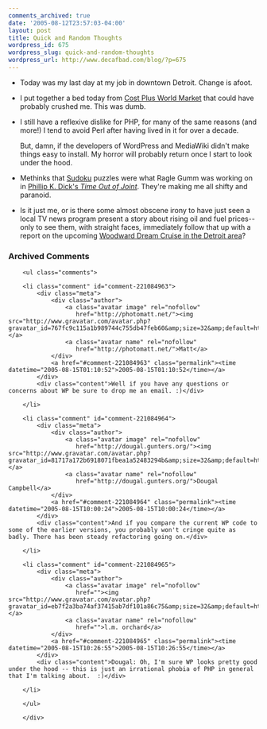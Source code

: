 ```yaml
---
comments_archived: true
date: '2005-08-12T23:57:03-04:00'
layout: post
title: Quick and Random Thoughts
wordpress_id: 675
wordpress_slug: quick-and-random-thoughts
wordpress_url: http://www.decafbad.com/blog/?p=675
---
```

* Today was my last day at my job in downtown Detroit.  Change is afoot.

* I put together a bed today from [Cost Plus World Market][cost] that could have probably crushed me.  This was dumb.

[cost]: http://www.worldmarket.com/index.htm

* I still have a reflexive dislike for PHP, for many of the same reasons (and more!) I tend to avoid Perl after having lived in it for over a decade.  

  But, damn, if the developers of WordPress and MediaWiki didn't make things easy to install.  My horror will probably return once I start to look under the hood.

* Methinks that [Sudoku][] puzzles were what Ragle Gumm was working on in [Phillip K. Dick's *Time Out of Joint*][joint].  They're making me all shifty and paranoid.

[sudoku]: http://en.wikipedia.org/wiki/Sudoku
[joint]: http://www.philipkdick.com/works_novels_timeoutofjoint.html

* Is it just me, or is there some almost obscene irony to have just seen a local TV news program present a story about rising oil and fuel prices--only to see them, with straight faces, immediately follow that up with a report on the upcoming [Woodward Dream Cruise in the Detroit area][cruise]?  

[cruise]: http://www.woodwarddreamcruise.com/

<div id="comments" class="comments archived-comments">
            <h3>Archived Comments</h3>
            
        <ul class="comments">
            
        <li class="comment" id="comment-221084963">
            <div class="meta">
                <div class="author">
                    <a class="avatar image" rel="nofollow" 
                       href="http://photomatt.net/"><img src="http://www.gravatar.com/avatar.php?gravatar_id=767fc9c115a1b989744c755db47feb60&amp;size=32&amp;default=http://mediacdn.disqus.com/1320279820/images/noavatar32.png"/></a>
                    <a class="avatar name" rel="nofollow" 
                       href="http://photomatt.net/">Matt</a>
                </div>
                <a href="#comment-221084963" class="permalink"><time datetime="2005-08-15T01:10:52">2005-08-15T01:10:52</time></a>
            </div>
            <div class="content">Well if you have any questions or concerns about WP be sure to drop me an email. :)</div>
            
        </li>
    
        <li class="comment" id="comment-221084964">
            <div class="meta">
                <div class="author">
                    <a class="avatar image" rel="nofollow" 
                       href="http://dougal.gunters.org/"><img src="http://www.gravatar.com/avatar.php?gravatar_id=81717a172b6918071fbea1a52483294b&amp;size=32&amp;default=http://mediacdn.disqus.com/1320279820/images/noavatar32.png"/></a>
                    <a class="avatar name" rel="nofollow" 
                       href="http://dougal.gunters.org/">Dougal Campbell</a>
                </div>
                <a href="#comment-221084964" class="permalink"><time datetime="2005-08-15T10:00:24">2005-08-15T10:00:24</time></a>
            </div>
            <div class="content">And if you compare the current WP code to some of the earlier versions, you probably won't cringe quite as badly. There has been steady refactoring going on.</div>
            
        </li>
    
        <li class="comment" id="comment-221084965">
            <div class="meta">
                <div class="author">
                    <a class="avatar image" rel="nofollow" 
                       href=""><img src="http://www.gravatar.com/avatar.php?gravatar_id=eb7f2a3ba74af37415ab7df101a86c75&amp;size=32&amp;default=http://mediacdn.disqus.com/1320279820/images/noavatar32.png"/></a>
                    <a class="avatar name" rel="nofollow" 
                       href="">l.m. orchard</a>
                </div>
                <a href="#comment-221084965" class="permalink"><time datetime="2005-08-15T10:26:55">2005-08-15T10:26:55</time></a>
            </div>
            <div class="content">Dougal: Oh, I'm sure WP looks pretty good under the hood -- this is just an irrational phobia of PHP in general that I'm talking about.  :)</div>
            
        </li>
    
        </ul>
    
        </div>
    